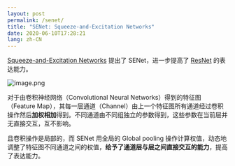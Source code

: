 ```yaml
---
layout: post
permalink: /senet/
title: "SENet: Squeeze-and-Excitation Networks"
date: 2020-06-10T17:28:21
lang: zh-CN
---
```


[Squeeze-and-Excitation Networks](https://arxiv.org/abs/1709.01507) 提出了 SENet，进一步提高了 [ResNet](/resnet) 的表达能力。

![image.png](https://static.lufficc.com/2020/06/10/dd1341495d9528ef.png)

对于由卷积神经网络（Convolutional Neural Networks）得到的特征图（Feature Map），其每一层通道（Channel）由上一个特征图所有通道经过卷积操作然后**加权相加**得到。不同通道由不同组独立的参数得到，这些参数在当前层并无直接交互，互不影响。

且卷积操作是局部的，而 SENet 用全局的 Global pooling 操作计算权值，动态地调整了特征图不同通道之间的权值，**给予了通道层与层之间直接交互的能力**，提高了表达能力。
